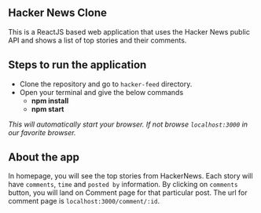 ## Hacker News Clone
This is a ReactJS based web application that uses the Hacker News public API and shows a list of top stories and their comments.

## Steps to run the application
* Clone the repository and go to `hacker-feed` directory.
* Open your terminal and give the below commands
    * **npm install**
    * **npm start**

*This will automatically start your browser. If not browse `localhost:3000` in our favorite browser.*

## About the app
In homepage, you will see the top stories from HackerNews. Each story will have `comments`, `time` and `posted by` information. By clicking on `comments` button, you will land on Comment page for that particular post. The url for comment page is `localhost:3000/comment/:id`.
